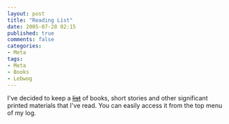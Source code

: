 ```yaml
---
layout: post
title: "Reading List"
date: 2005-07-28 02:15
published: true
comments: false
categories:
- Meta
tags:
- Meta
- Books
- Lebwog
---
```

I've decided to keep a [<strike>list</strike>](http://www.lebwog.com/genetik/reading/) of books, short stories and other significant printed materials that I've read.  You can easily access it from the top menu of my log.
